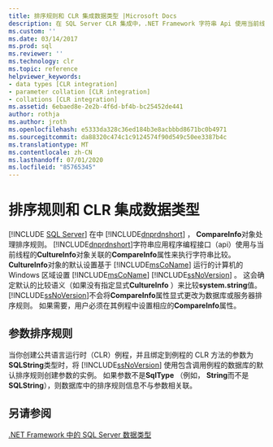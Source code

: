 ```yaml
---
title: 排序规则和 CLR 集成数据类型 |Microsoft Docs
description: 在 SQL Server CLR 集成中，.NET Framework 字符串 Api 使用当前线程的 CultureInfo 的 CompareInfo 属性执行字符串比较。
ms.custom: ''
ms.date: 03/14/2017
ms.prod: sql
ms.reviewer: ''
ms.technology: clr
ms.topic: reference
helpviewer_keywords:
- data types [CLR integration]
- parameter collation [CLR integration]
- collations [CLR integration]
ms.assetid: 6ebaed8e-2e2b-4f6d-bf4b-bc25452de441
author: rothja
ms.author: jroth
ms.openlocfilehash: e5333da328c36ed184b3e8acbbbd8671bc0b4971
ms.sourcegitcommit: da88320c474c1c9124574f90d549c50ee3387b4c
ms.translationtype: MT
ms.contentlocale: zh-CN
ms.lasthandoff: 07/01/2020
ms.locfileid: "85765345"
---
```

# <a name="collation-and-clr-integration-data-types"></a>排序规则和 CLR 集成数据类型
 [!INCLUDE [SQL Server](../../includes/applies-to-version/sqlserver.md)]
  在中 [!INCLUDE[dnprdnshort](../../includes/dnprdnshort-md.md)] ， **CompareInfo**对象处理排序规则。 [!INCLUDE[dnprdnshort](../../includes/dnprdnshort-md.md)]字符串应用程序编程接口（api）使用与当前线程的**CultureInfo**对象关联的**CompareInfo**属性来执行字符串比较。 **CultureInfo**对象的默认设置基于 [!INCLUDE[msCoName](../../includes/msconame-md.md)] 运行的计算机的 Windows 区域设置 [!INCLUDE[msCoName](../../includes/msconame-md.md)] [!INCLUDE[ssNoVersion](../../includes/ssnoversion-md.md)] 。 这会确定默认的比较语义（如果没有指定显式**CultureInfo** ）来比较**system.string**值。 [!INCLUDE[ssNoVersion](../../includes/ssnoversion-md.md)]不会将**CompareInfo**属性显式更改为数据库或服务器排序规则。 如果需要，用户必须在其例程中设置相应的**CompareInfo**属性。  
  
## <a name="parameter-collation"></a>参数排序规则  
 当你创建公共语言运行时（CLR）例程，并且绑定到例程的 CLR 方法的参数为**SQLString**类型时，将 [!INCLUDE[ssNoVersion](../../includes/ssnoversion-md.md)] 使用包含调用例程的数据库的默认排序规则创建参数的实例。 如果参数不是**SqlType** （例如， **String**而不是**SQLString**），则数据库中的排序规则信息不与参数相关联。  
  
## <a name="see-also"></a>另请参阅  
 [.NET Framework 中的 SQL Server 数据类型](../../relational-databases/clr-integration-database-objects-types-net-framework/sql-server-data-types-in-the-net-framework.md)  
  
  
